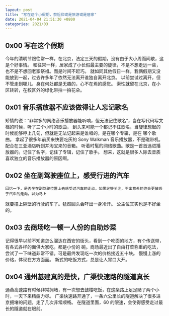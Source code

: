 ```yaml
---
layout: post
title: "写在这个小假期，祭祖抑或是旅游或是居家"
date: 2021-04-04 21:51:30 +0800
categories: 2021/03
---
```


## 0x00 写在这个假期

今年的清明节跟往常一样，在北京，法定三天的假期，没有由于大小周而间歇，这是个好事情。
和往常一样，居家成了小长假最主要的旋律，不是不想走远一些，也不是不想回老家祭祖。而是时间不赶巧。
就如同其他假日一样，我俩假期又没能放到一起，过去许多年了依然无法离开谁独自离开北京。
以前尝试过离开，但不管走到哪儿、身在何处都是无趣的，心不在焉的感觉。
索性就留在北京，在小区转转，在校区外的绿化带拍一拍花朵。

## 0x01 音乐播放器不应该做得让人忘记歌名

矫情的说：“非常多的网络音乐播放器能听响，但无法记住歌名”，当在写代码写文档的时候，听了三个小时的歌曲，
到头来可能一个都记不住歌名，当旋律想起的时候能够哼上几句，但就是无法记起来是谁唱的，是在哪个专辑，是在
哪个歌曲。
拿起了很多年前买来快要吃灰的 Sony Walkman 音乐播放器，不是磁带机。配合在三亚酒店听到并淘宝来的音箱。
听着时髦的网络歌曲。歌是一首首选进播放器的。记住了名字，记住了专辑，记住了歌手。
想来，这就是很多人除去音质喜欢独立的音乐播放器的原因啊。

## 0x02 坐在副驾驶座位上，感受行进的汽车

    回忆一下，是否坐在副驾驶位置上去感受过汽车的走动，如果足够关注，不出意外的你会更敏感于汽车的走向。以为马上
就要撞上隔壁的行驶的车了。猛然回头会吓出一身冷汗。
    公主位其实也是不好坐的。

## 0x03 去商场吃一顿一人份的自助炒菜

记得很早以前不知道怎么溜达在西安的街头，看到一个吃面的地方，有个传送带，有各式各样的面供大家吃。都是小份的
碗。商场最近出了自由打菜称重的吃法，尝试了一下味道非常不错。可是最终发现吃一次的价格接近五十块。
慢慢上涨的价格，体现在方方面面。
新式的吃饭方式，总是让人胃口大开。

## 0x04 通州基建真的是快，广渠快速路的隧道真长

通燕高速路有时候非常拥堵，有一次想去鼓楼吃饭，在这条路上足足赌了两个小时，一天下来精疲力尽。
广渠快速路开通了，一条六公里长的隧道解决了很多进京拥堵的问题，走了几次非常顺畅。
在隧道里面，60 的限速，会使得感受走过最长的隧道就在眼前。
